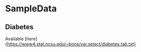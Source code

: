 # SampleData
## Diabetes
Available [here]{https://www4.stat.ncsu.edu/~boos/var.select/diabetes.tab.txt}
